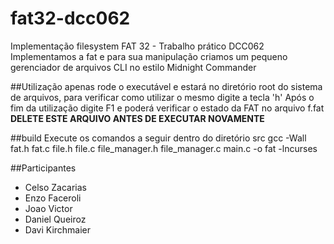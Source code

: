 # fat32-dcc062
Implementação filesystem FAT 32 - Trabalho prático DCC062
Implementamos a fat e para sua manipulação criamos um pequeno gerenciador de arquivos CLI no estilo Midnight Commander

##Utilização
apenas rode o executável e estará no diretório root do sistema de arquivos, para verificar como utilizar o mesmo digite a tecla 'h'
Após o fim da utilização digite F1 e poderá verificar o estado da FAT no arquivo f.fat
**DELETE ESTE ARQUIVO ANTES DE EXECUTAR NOVAMENTE**

##build
Execute os comandos a seguir dentro do diretório src
gcc -Wall fat.h fat.c file.h file.c file_manager.h file_manager.c main.c -o fat -lncurses

##Participantes
- Celso Zacarias
- Enzo Faceroli
- Joao Victor
- Daniel Queiroz
- Davi Kirchmaier

